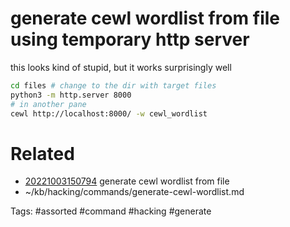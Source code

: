 # generate cewl wordlist from file using temporary http server
this looks kind of stupid, but it works surprisingly well
```bash
cd files # change to the dir with target files
python3 -m http.server 8000
# in another pane
cewl http://localhost:8000/ -w cewl_wordlist
```

# Related
- [20221003150794](/zet/20221003150794/README.md) generate cewl wordlist from file
- ~/kb/hacking/commands/generate-cewl-wordlist.md

Tags:
    #assorted #command #hacking #generate
